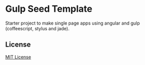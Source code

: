 # Gulp Seed Template

Starter project to make single page apps using angular and gulp (coffeescript, stylus and jade).

## License

[MIT License](http://en.wikipedia.org/wiki/MIT_License)
